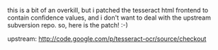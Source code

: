this is a bit of an overkill, but i patched the tesseract html frontend to contain confidence values, and i don't want to deal with the upstream subversion repo.  so, here is the patch!  :-)

upstream: http://code.google.com/p/tesseract-ocr/source/checkout
